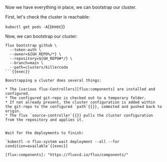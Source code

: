 Now we have everything in place, we can bootstrap our cluster.

First, let's check the cluster is reachable:

`kubectl get pods -A`{{exec}}

Now, we can bootstrap our cluster:

```
flux bootstrap github \
  --token-auth \
  --owner=${GH_REPO%/*} \
  --repository=${GH_REPO#*/} \
  --branch=main \
  --path=clusters/killercoda
```{{exec}}

Boostrapping a cluster does several things:

* The [various flux-Controllers][flux:components] are installed and configured.
* The configured git-repo is checked out to a temporary folder.
* If not already present, the cluster configuration is added within the git-repo to the configured `path`{{}}, commited and pushed back to origin.
* The flux `source-controller`{{}} pulls the cluster configuration from the repository and applies it.


Wait for the deployments to finish:

`kubectl -n flux-system wait deployment --all --for condition=available`{{exec}}

[flux:components]: "https://fluxcd.io/flux/components/"